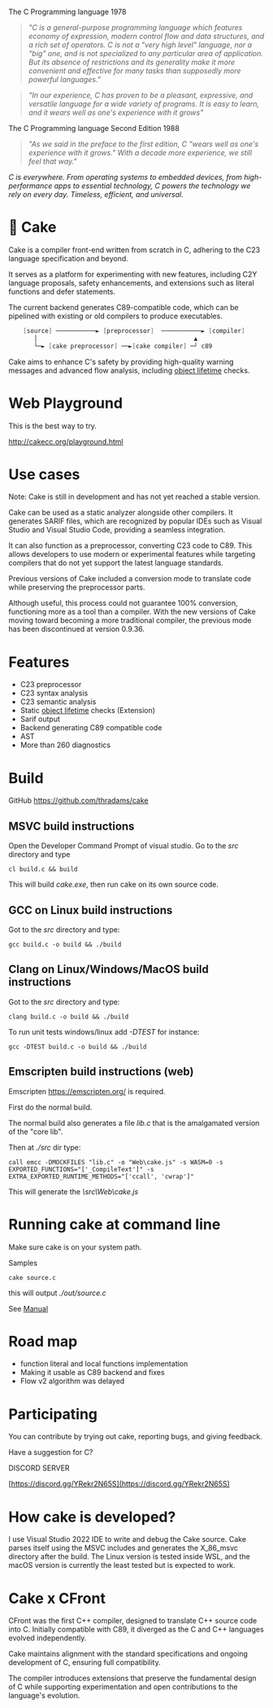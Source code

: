 
The C Programming language 1978

> _"C is a general-purpose programming language which features economy of expression, modern control flow and data structures, and a rich set of operators. C is not a "very high level" language, nor a "big" one, and is not specialized to any particular area of application. But its absence of restrictions and its generality make it more convenient and effective for many tasks than supposedly more powerful languages."_

> _"In our experience, C has proven to be a pleasant, expressive, and versatile language for a wide variety of programs. It is easy to learn, and it wears well as one's experience with it grows"_

The C Programming language Second Edition 1988

> _"As we said in the preface to the first edition, C "wears well as one's experience with it grows." With a decade more experience, we still feel that way."_




_C is everywhere. From operating systems to embedded devices, from high-performance apps 
to essential technology, C powers the technology we rely on every day. Timeless, 
efficient, and universal._

# 🍰 Cake


Cake is a compiler front-end written from scratch in C, adhering to the C23 language 
specification and beyond.

It serves as a platform for experimenting with new features, 
including C2Y language proposals, safety enhancements, and extensions such as 
literal functions and defer statements.

The current backend generates C89-compatible code, which can be pipelined with existing 
or old compilers to produce executables. 

```c
    [source] ───────────► [preprocessor]  ───────────► [compiler]  
       │                                           ▲                
       └─► [cake preprocessor] ──►[cake compiler] ─┘ c89            
```

Cake aims to enhance C's safety by providing high-quality warning messages and advanced 
flow analysis, including [object lifetime](ownership.md) checks.

# Web Playground

This is the best way to try.

http://cakecc.org/playground.html

# Use cases

Note: Cake is still in development and has not yet reached 
a stable version.

Cake can be used as a static analyzer alongside other compilers. 
It generates SARIF files, which are recognized by popular IDEs 
such as Visual Studio and Visual Studio Code, providing a 
seamless integration.

It can also function as a preprocessor, converting C23 code to C89. 
This allows developers to use modern or experimental features while targeting 
compilers that do not yet support the latest language standards.


Previous versions of Cake included a conversion mode to 
translate code while preserving the preprocessor parts. 

Although useful, this process could not guarantee 100% conversion,
functioning more as a tool than a compiler. With the new versions 
of Cake moving toward becoming a more traditional compiler,
the previous mode has been discontinued at version 0.9.36.


# Features

* C23 preprocessor
* C23 syntax analysis
* C23 semantic analysis
* Static [object lifetime](ownership.md) checks (Extension)
* Sarif output
* Backend generating C89 compatible code
* AST 
* More than 260 diagnostics


# Build

GitHub 
https://github.com/thradams/cake

## MSVC build instructions
Open the Developer Command Prompt of visual studio. Go to the *src* directory and type

```
cl build.c && build
```

This will build *cake.exe*, then run cake on its own source code.


## GCC on Linux build instructions
Got to the *src* directory and type:

```
gcc build.c -o build && ./build
```

## Clang on Linux/Windows/MacOS build instructions
Got to the *src* directory and type:

```
clang build.c -o build && ./build
```


To run unit tests windows/linux add *-DTEST* for instance:

```
gcc -DTEST build.c -o build && ./build
```

## Emscripten build instructions (web)

Emscripten https://emscripten.org/  is required. 

First do the normal build. 

The normal build also generates a file *lib.c* that is the amalgamated  version of the "core lib".

Then at _./src_ dir type:

```
call emcc -DMOCKFILES "lib.c" -o "Web\cake.js" -s WASM=0 -s EXPORTED_FUNCTIONS="['_CompileText']" -s EXTRA_EXPORTED_RUNTIME_METHODS="['ccall', 'cwrap']"
```

This will generate the *\src\Web\cake.js*


# Running cake at command line

Make sure cake is on your system path.

Samples

```
cake source.c
```

this will output *./out/source.c*

See [Manual](manual.md)



# Road map

* function literal and local functions implementation
* Making it usable as C89 backend and fixes
* Flow v2 algorithm was delayed



# Participating

You can contribute by trying out cake, reporting bugs, and giving feedback.

Have a suggestion for C?
  
DISCORD SERVER

[https://discord.gg/YRekr2N65S](https://discord.gg/YRekr2N65S)


# How cake is developed?

I use Visual Studio 2022 IDE to write and debug the Cake source.
Cake parses itself using the MSVC includes and generates the X\_86\_msvc 
directory after the build.
The Linux version is tested inside WSL, and the macOS version is 
currently the least tested but is expected to work.


# Cake x CFront

CFront was the first C++ compiler, designed to translate C++ source code into C.
Initially compatible with C89, it diverged as the C and C++ languages evolved 
independently.

Cake maintains alignment with the standard specifications and ongoing 
development of C, ensuring full compatibility.

The compiler introduces extensions that preserve the fundamental design 
of C while supporting experimentation and open contributions to the 
language's evolution.




 
 
  
 



